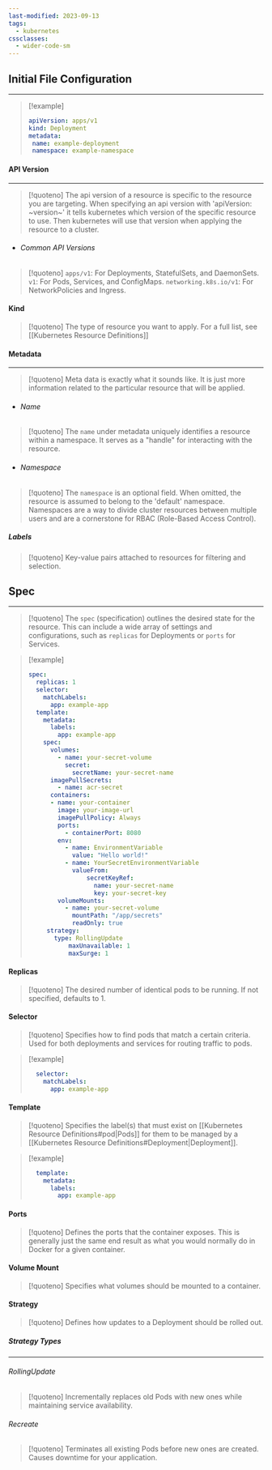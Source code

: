 ```yaml
---
last-modified: 2023-09-13
tags:
  - kubernetes
cssclasses:
  - wider-code-sm
---
```

## Initial File Configuration
---
> [!example]
> 
>```yaml
>apiVersion: apps/v1
>kind: Deployment
>metadata:
 > 	name: example-deployment
 > 	namespace: example-namespace
 > ```
 
#### API Version
---
> [!quoteno]
> The api version of a resource is specific to the resource you are targeting. When specifying an api version with 'apiVersion: ~version~' it tells kubernetes which version of the specific resource to use. Then kubernetes will use that version when applying the resource to a cluster. 

- ###### Common API Versions

> [!quoteno]
> `apps/v1`: For Deployments, StatefulSets, and DaemonSets.
> `v1`: For Pods, Services, and ConfigMaps.
> `networking.k8s.io/v1`: For NetworkPolicies and Ingress.

#### Kind

> [!quoteno]
> The type of resource you want to apply. For a full list, see [[Kubernetes Resource Definitions]]

#### Metadata
---
> [!quoteno]
> Meta data is exactly what it sounds like. It is just more information related to the particular resource that will be applied.

- ###### Name

> [!quoteno]
> The `name` under metadata uniquely identifies a resource within a namespace. It serves as a "handle" for interacting with the resource.

- ###### Namespace

> [!quoteno] 
> The `namespace` is an optional field. When omitted, the resource is assumed to belong to the 'default' namespace. Namespaces are a way to divide cluster resources between multiple users and are a cornerstone for RBAC (Role-Based Access Control).

##### Labels

> [!quoteno]
> Key-value pairs attached to resources for filtering and selection.

## Spec
---
> [!quoteno]
> The `spec` (specification) outlines the desired state for the resource. This can include a wide array of settings and configurations, such as `replicas` for Deployments or `ports` for Services.

> [!example]
> ```yaml
> spec:
>   replicas: 1
>   selector:
>     matchLabels:
>       app: example-app
>   template:
>     metadata:
>       labels:
>         app: example-app
>     spec:
>       volumes:
>         - name: your-secret-volume
>           secret:
>             secretName: your-secret-name
>       imagePullSecrets:
>         - name: acr-secret
>       containers:
>       - name: your-container
>         image: your-image-url
>         imagePullPolicy: Always
>         ports:
>           - containerPort: 8080
>         env:
>           - name: EnvironmentVariable
>             value: "Hello world!"
>           - name: YourSecretEnvironmentVariable
>             valueFrom:
>                 secretKeyRef:
>                   name: your-secret-name 
>                   key: your-secret-key
>         volumeMounts:
>           - name: your-secret-volume
>             mountPath: "/app/secrets"
>             readOnly: true
>      strategy:
> 	     type: RollingUpdate
> 		     maxUnavailable: 1
> 		     maxSurge: 1
> ```

#### Replicas

> [!quoteno]
> The desired number of identical pods to be running. If not specified, defaults to 1.

#### Selector

> [!quoteno]
> Specifies how to find pods that match a certain criteria. Used for both deployments and services for routing traffic to pods.

> [!example]
> ``` yaml
>   selector:
>     matchLabels:
>       app: example-app
> ```

#### Template

> [!quoteno]
> Specifies the label(s) that must exist on [[Kubernetes Resource Definitions#pod|Pods]] for them to be managed by a [[Kubernetes Resource Definitions#Deployment|Deployment]].

> [!example]
> ```yaml
>   template:
>     metadata:
>       labels:
>         app: example-app
>  ```
#### Ports

> [!quoteno]
> Defines the ports that the container exposes. This is generally just the same end result as what you would normally do in Docker for a given container.

#### Volume Mount

> [!quoteno]
> Specifies what volumes should be mounted to a container.

#### Strategy

> [!quoteno]
> Defines how updates to a Deployment should be rolled out.

##### Strategy Types
---
###### RollingUpdate

> [!quoteno]
> Incrementally replaces old Pods with new ones while maintaining service availability. 
###### Recreate

> [!quoteno]
> Terminates all existing Pods before new ones are created. Causes downtime for your application.

